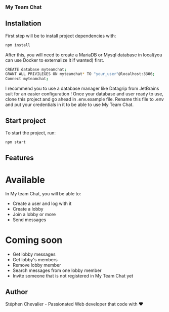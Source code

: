 ### **My Team Chat**

## Installation

First step will be to install project dependencies with:
```bash
npm install
```

After this, you will need to create a MariaDB or Mysql database in local(you can use Docker to externalize it if wanted) first.

```bash
CREATE database myteamchat;
GRANT ALL PRIVILEGES ON myteamchat* TO "your_user"@localhost:3306;
Connect myteamchat;
```

I recommend you to use a database manager like Datagrip from JetBrains suit for an easier configuration !
Once your database and user ready to use, clone this project and go ahead in .env.example file.
Rename this file to .env and put your credentials in it to be able to use My Team Chat.

## Start project

To start the project, run:

```bash
npm start
```

## Features

# Available
In My team Chat, you will be able to:
- Create a user and log with it
- Create a lobby
- Join a lobby or more
- Send messages

# Coming soon
- Get lobby messages
- Get lobby's members
- Remove lobby member
- Search messages from one lobby member
- Invite someone that is not registered in My Team Chat yet

## Author
Stéphen Chevalier - Passionated Web developer that code with ♥ 
